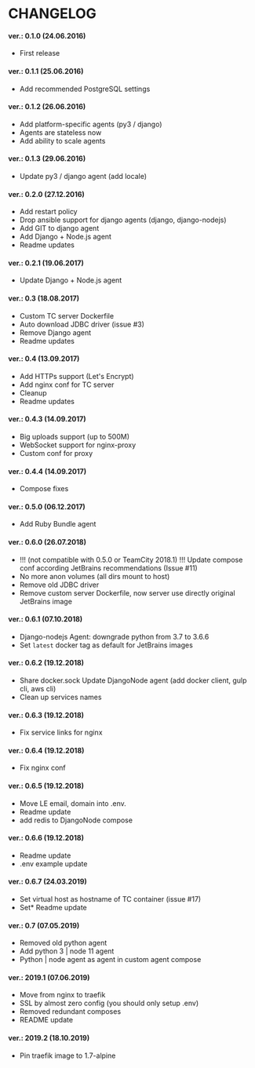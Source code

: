 CHANGELOG
=========

#### ver.: 0.1.0 (24.06.2016)
* First release

#### ver.: 0.1.1 (25.06.2016)
* Add recommended PostgreSQL settings

#### ver.: 0.1.2 (26.06.2016)
* Add platform-specific agents (py3 / django)
* Agents are stateless now
* Add ability to scale agents

#### ver.: 0.1.3 (29.06.2016)
* Update py3 / django agent (add locale)

#### ver.: 0.2.0 (27.12.2016)
* Add restart policy
* Drop ansible support for django agents (django, django-nodejs)
* Add GIT to django agent
* Add Django + Node.js agent
* Readme updates

#### ver.: 0.2.1 (19.06.2017)
* Update Django + Node.js agent

#### ver.: 0.3 (18.08.2017)
* Custom TC server Dockerfile
* Auto download JDBC driver (issue #3)
* Remove Django agent
* Readme updates

#### ver.: 0.4 (13.09.2017)
* Add HTTPs support (Let's Encrypt)
* Add nginx conf for TC server
* Cleanup
* Readme updates

#### ver.: 0.4.3 (14.09.2017)
* Big uploads support (up to 500M)
* WebSocket support for nginx-proxy 
* Custom conf for proxy

#### ver.: 0.4.4 (14.09.2017)
* Compose fixes

#### ver.: 0.5.0 (06.12.2017)
* Add Ruby Bundle agent

#### ver.: 0.6.0 (26.07.2018)
* !!! (not compatible with 0.5.0 or TeamCity 2018.1) !!! Update compose conf according JetBrains recommendations (Issue #11)
* No more anon volumes (all dirs mount to host)
* Remove old JDBC driver
* Remove custom server Dockerfile, now server use directly original JetBrains image

#### ver.: 0.6.1 (07.10.2018)
* Django-nodejs Agent: downgrade python from 3.7 to 3.6.6
* Set `latest` docker tag as default for JetBrains images

#### ver.: 0.6.2 (19.12.2018)
* Share docker.sock Update DjangoNode agent (add docker client, gulp cli, aws cli) 
* Clean up services names

#### ver.: 0.6.3 (19.12.2018)
* Fix service links for nginx

#### ver.: 0.6.4 (19.12.2018)
* Fix nginx conf

#### ver.: 0.6.5 (19.12.2018)
* Move LE email, domain into .env. 
* Readme update
* add redis to DjangoNode compose

#### ver.: 0.6.6 (19.12.2018)
* Readme update
* .env example update

#### ver.: 0.6.7 (24.03.2019)
* Set virtual host as hostname of TC container (issue #17)
* Set* Readme update

#### ver.: 0.7 (07.05.2019)
* Removed old python agent
* Add python 3 | node 11 agent
* Python | node agent as agent in custom agent compose

#### ver.: 2019.1 (07.06.2019)
* Move from nginx to traefik
* SSL by almost zero config (you should only setup .env)
* Removed redundant composes
* README update

#### ver.: 2019.2 (18.10.2019)
* Pin traefik image to 1.7-alpine
